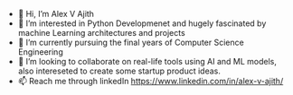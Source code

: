 - 👋 Hi, I’m Alex V Ajith
- 👀 I’m interested in Python Developmenet and hugely fascinated by machine Learning architectures and projects
- 🌱 I’m currently pursuing the final years of Computer Science Engineering  
- 💞️ I’m looking to collaborate on real-life tools using AI and ML models, also intereseted to create some startup product ideas.
- 📫 Reach me through linkedIn https://www.linkedin.com/in/alex-v-ajith/
<!---
darkar18/darkar18 is a ✨ special ✨ repository because its `README.md` (this file) appears on your GitHub profile.
You can click the Preview link to take a look at your changes.
--->
